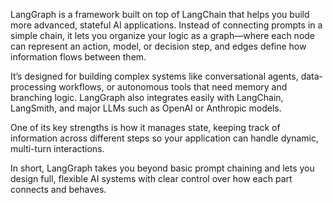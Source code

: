 LangGraph is a framework built on top of LangChain that helps you build more advanced, stateful AI applications. Instead of connecting prompts in a simple chain, it lets you organize your logic as a graph—where each node can represent an action, model, or decision step, and edges define how information flows between them.

It’s designed for building complex systems like conversational agents, data-processing workflows, or autonomous tools that need memory and branching logic. LangGraph also integrates easily with LangChain, LangSmith, and major LLMs such as OpenAI or Anthropic models.

One of its key strengths is how it manages state, keeping track of information across different steps so your application can handle dynamic, multi-turn interactions.

In short, LangGraph takes you beyond basic prompt chaining and lets you design full, flexible AI systems with clear control over how each part connects and behaves.
